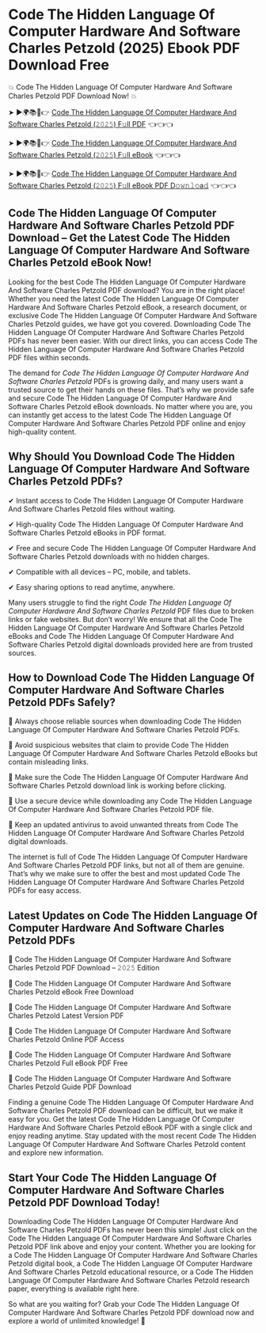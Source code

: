 # Code The Hidden Language Of Computer Hardware And Software Charles Petzold (2025) Ebook PDF Download Free

💥 Code The Hidden Language Of Computer Hardware And Software Charles Petzold PDF Download Now! 💥

➤ ►🌍📚📱👉 [Code The Hidden Language Of Computer Hardware And Software Charles Petzold (𝟸𝟶𝟸𝟻) F𝚞ll PDF](https://getpdf.xyz/code-the-hidden-language-of-computer-hardware-and-software-charles-petzold) 👈👈👈


➤ ►🌍📚📱👉 [Code The Hidden Language Of Computer Hardware And Software Charles Petzold (𝟸𝟶𝟸𝟻) F𝚞ll eBook](https://getpdf.xyz/code-the-hidden-language-of-computer-hardware-and-software-charles-petzold) 👈👈👈


➤ ►🌍📚📱👉 [Code The Hidden Language Of Computer Hardware And Software Charles Petzold (𝟸𝟶𝟸𝟻) F𝚞ll eBook PDF D𝚘𝚠𝚗𝚕𝚘a𝚍](https://getpdf.xyz/code-the-hidden-language-of-computer-hardware-and-software-charles-petzold) 👈👈👈


## Code The Hidden Language Of Computer Hardware And Software Charles Petzold PDF Download – Get the Latest Code The Hidden Language Of Computer Hardware And Software Charles Petzold eBook Now!

Looking for the best Code The Hidden Language Of Computer Hardware And Software Charles Petzold PDF download? You are in the right place! Whether you need the latest Code The Hidden Language Of Computer Hardware And Software Charles Petzold eBook, a research document, or exclusive Code The Hidden Language Of Computer Hardware And Software Charles Petzold guides, we have got you covered. Downloading Code The Hidden Language Of Computer Hardware And Software Charles Petzold PDFs has never been easier. With our direct links, you can access Code The Hidden Language Of Computer Hardware And Software Charles Petzold PDF files within seconds.

The demand for *Code The Hidden Language Of Computer Hardware And Software Charles Petzold* PDFs is growing daily, and many users want a trusted source to get their hands on these files. That’s why we provide safe and secure Code The Hidden Language Of Computer Hardware And Software Charles Petzold eBook downloads. No matter where you are, you can instantly get access to the latest Code The Hidden Language Of Computer Hardware And Software Charles Petzold PDF online and enjoy high-quality content.

## Why Should You Download Code The Hidden Language Of Computer Hardware And Software Charles Petzold PDFs?

✔ Instant access to Code The Hidden Language Of Computer Hardware And Software Charles Petzold files without waiting.

✔ High-quality Code The Hidden Language Of Computer Hardware And Software Charles Petzold eBooks in PDF format.

✔ Free and secure Code The Hidden Language Of Computer Hardware And Software Charles Petzold downloads with no hidden charges.

✔ Compatible with all devices – PC, mobile, and tablets.

✔ Easy sharing options to read anytime, anywhere.

Many users struggle to find the right *Code The Hidden Language Of Computer Hardware And Software Charles Petzold* PDF files due to broken links or fake websites. But don’t worry! We ensure that all the Code The Hidden Language Of Computer Hardware And Software Charles Petzold eBooks and Code The Hidden Language Of Computer Hardware And Software Charles Petzold digital downloads provided here are from trusted sources.

## How to Download Code The Hidden Language Of Computer Hardware And Software Charles Petzold PDFs Safely?

📌 Always choose reliable sources when downloading Code The Hidden Language Of Computer Hardware And Software Charles Petzold PDFs.

📌 Avoid suspicious websites that claim to provide Code The Hidden Language Of Computer Hardware And Software Charles Petzold eBooks but contain misleading links.

📌 Make sure the Code The Hidden Language Of Computer Hardware And Software Charles Petzold download link is working before clicking.

📌 Use a secure device while downloading any Code The Hidden Language Of Computer Hardware And Software Charles Petzold PDF file.

📌 Keep an updated antivirus to avoid unwanted threats from Code The Hidden Language Of Computer Hardware And Software Charles Petzold digital downloads.

The internet is full of Code The Hidden Language Of Computer Hardware And Software Charles Petzold PDF links, but not all of them are genuine. That’s why we make sure to offer the best and most updated Code The Hidden Language Of Computer Hardware And Software Charles Petzold PDFs for easy access.

## Latest Updates on Code The Hidden Language Of Computer Hardware And Software Charles Petzold PDFs

🔹 Code The Hidden Language Of Computer Hardware And Software Charles Petzold PDF Download – 𝟸𝟶𝟸𝟻 Edition

🔹 Code The Hidden Language Of Computer Hardware And Software Charles Petzold eBook Free Download

🔹 Code The Hidden Language Of Computer Hardware And Software Charles Petzold Latest Version PDF

🔹 Code The Hidden Language Of Computer Hardware And Software Charles Petzold Online PDF Access

🔹 Code The Hidden Language Of Computer Hardware And Software Charles Petzold Full eBook PDF Free

🔹 Code The Hidden Language Of Computer Hardware And Software Charles Petzold Guide PDF Download

Finding a genuine Code The Hidden Language Of Computer Hardware And Software Charles Petzold PDF download can be difficult, but we make it easy for you. Get the latest Code The Hidden Language Of Computer Hardware And Software Charles Petzold eBook PDF with a single click and enjoy reading anytime. Stay updated with the most recent Code The Hidden Language Of Computer Hardware And Software Charles Petzold content and explore new information.

## Start Your Code The Hidden Language Of Computer Hardware And Software Charles Petzold PDF Download Today!

Downloading Code The Hidden Language Of Computer Hardware And Software Charles Petzold PDFs has never been this simple! Just click on the Code The Hidden Language Of Computer Hardware And Software Charles Petzold PDF link above and enjoy your content. Whether you are looking for a Code The Hidden Language Of Computer Hardware And Software Charles Petzold digital book, a Code The Hidden Language Of Computer Hardware And Software Charles Petzold educational resource, or a Code The Hidden Language Of Computer Hardware And Software Charles Petzold research paper, everything is available right here.

So what are you waiting for? Grab your Code The Hidden Language Of Computer Hardware And Software Charles Petzold PDF download now and explore a world of unlimited knowledge! 🚀